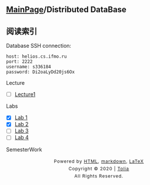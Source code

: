 ## [MainPage](../index.md)/Distributed DataBase

## 阅读索引

Database SSH connection:
```text
host: helios.cs.ifmo.ru
port: 2222
username: s336184
password: Di2oaLyDd20js6Ox
```

Lecture
- [ ] [Lecture1](./Lecture/Lecture1.md)

Labs
- [x] [Lab 1](../404.md)
- [x] [Lab 2](./Labs/Lab2/Lab2.md)
- [ ] [Lab 3](../404.md)
- [ ] [Lab 4](../404.md)

SemesterWork

<style type="text/css">
    #footer {
        position: relative;
        margin: 0 auto;
        line-height: 20px;
        text-align: center;
        font-size: 12px;
        letter-spacing: 1px;
    }
 
    .content {
        height: 1800px;
        width: 100%;
        text-align: center;
    }
</style>

<div id="footer">
    Powered by
    <a href="https://html5up.net">HTML</a>, 
    <a href="https://markdown.com.cn/">markdown</a>, 
    <a href="https://www.latex-project.org/">LaTeX</a>
    <br>
    Copyright © 2020 | 
    <a href="https://tolia-gh.github.io">Tolia</a>
    <br>
    All Rights Reserved.
    <br>
</div>
